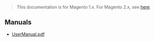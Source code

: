 <blockquote class="important">This documentation is for Magento 1.x. For Magento 2.x, see <a href="https://docs.nickolasburr.com/magento/extensions/2.x/testlivecheckout/latest/">here</a>.</blockquote>

## Manuals

- [UserManual.pdf](https://docs.nickolasburr.com/magento/extensions/1.x/testlivecheckout/1.1.0/manuals/UserManual.pdf)
